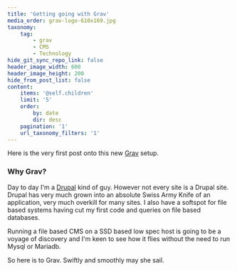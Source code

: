 ```yaml
---
title: 'Getting going with Grav'
media_order: grav-logo-610x169.jpg
taxonomy:
    tag:
        - grav
        - CMS
        - Technology
hide_git_sync_repo_link: false
header_image_width: 600
header_image_height: 200
hide_from_post_list: false
content:
    items: '@self.children'
    limit: '5'
    order:
        by: date
        dir: desc
    pagination: '1'
    url_taxonomy_filters: '1'
---
```


Here is the very first post onto this new [Grav](https://getgrav.org/) setup.

### Why Grav? 
Day to day I'm a [Drupal](https:/drupal.org) kind of guy. However not every site is a Drupal site. Drupal has very much grown into an absolute Swiss Army Knife of an application, very much overkill for many sites. I also have a softspot for file based systems having cut my first code and queries on file based databases.

Running a file based CMS on a SSD based low spec host is going to be a voyage of discovery and I'm keen to see how it flies without the need to run Mysql or Mariadb.

So here is to Grav. Swiftly and smoothly may she sail.